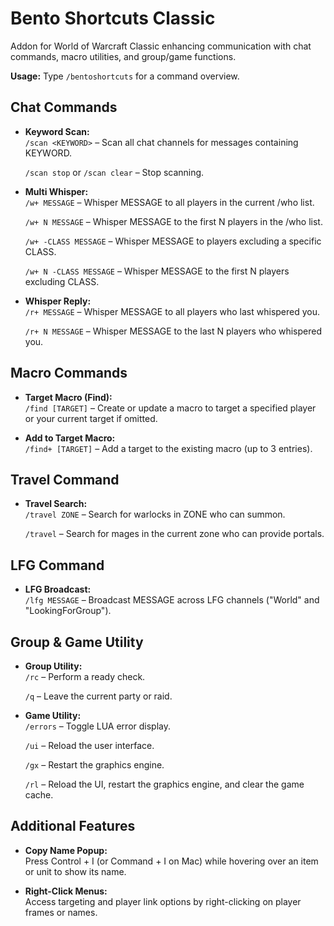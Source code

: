 # Bento Shortcuts Classic

Addon for World of Warcraft Classic enhancing communication with chat commands, macro utilities, and group/game functions.

**Usage:** Type `/bentoshortcuts` for a command overview.

## Chat Commands

- **Keyword Scan:**  
  `/scan <KEYWORD>` – Scan all chat channels for messages containing KEYWORD.  
  
  `/scan stop` or `/scan clear` – Stop scanning.

- **Multi Whisper:**  
  `/w+ MESSAGE` – Whisper MESSAGE to all players in the current /who list.  
  
  `/w+ N MESSAGE` – Whisper MESSAGE to the first N players in the /who list.  
  
  `/w+ -CLASS MESSAGE` – Whisper MESSAGE to players excluding a specific CLASS.  
  
  `/w+ N -CLASS MESSAGE` – Whisper MESSAGE to the first N players excluding CLASS.

- **Whisper Reply:**  
  `/r+ MESSAGE` – Whisper MESSAGE to all players who last whispered you.  
  
  `/r+ N MESSAGE` – Whisper MESSAGE to the last N players who whispered you.

## Macro Commands

- **Target Macro (Find):**  
  `/find [TARGET]` – Create or update a macro to target a specified player or your current target if omitted.
  
- **Add to Target Macro:**  
  `/find+ [TARGET]` – Add a target to the existing macro (up to 3 entries).

## Travel Command

- **Travel Search:**  
  `/travel ZONE` – Search for warlocks in ZONE who can summon.  
  
  `/travel` – Search for mages in the current zone who can provide portals.

## LFG Command

- **LFG Broadcast:**  
  `/lfg MESSAGE` – Broadcast MESSAGE across LFG channels ("World" and "LookingForGroup").

## Group & Game Utility

- **Group Utility:**  
  `/rc` – Perform a ready check.  
  
  `/q` – Leave the current party or raid.

- **Game Utility:**  
  `/errors` – Toggle LUA error display.  
  
  `/ui` – Reload the user interface.  
  
  `/gx` – Restart the graphics engine.  
  
  `/rl` – Reload the UI, restart the graphics engine, and clear the game cache.

## Additional Features

- **Copy Name Popup:**  
  Press Control + I (or Command + I on Mac) while hovering over an item or unit to show its name.

- **Right-Click Menus:**  
  Access targeting and player link options by right-clicking on player frames or names.